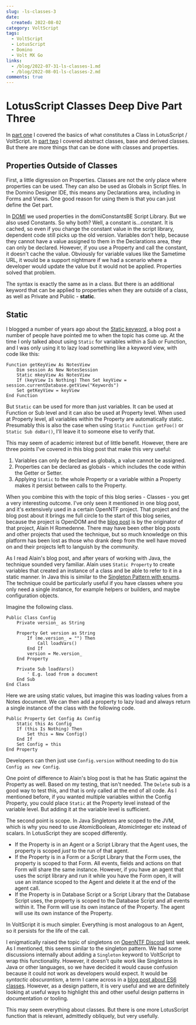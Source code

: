 ```yaml
---
slug: -ls-classes-3
date: 
  created: 2022-08-02
category: VoltScript
tags: 
  - VoltScript
  - LotusScript
  - Domino
  - Volt MX Go
links:
  - /blog/2022-07-31-ls-classes-1.md
  - /blog/2022-08-01-ls-classes-2.md
comments: true
---
```

# LotusScript Classes Deep Dive Part Three

In [part one](./2022-07-31-ls-classes-1.md) I covered the basics of what constitutes a Class in LotusScript / VoltScript. In [part two](./2022-08-01-ls-classes-2.md) I covered abstract classes, base and derived classes. But there are more things that can be done with classes and properties.

<!-- more -->

## Properties Outside of Classes

First, a little digression on Properties. Classes are not the only place where properties can be used. They can also be used as Globals in Script files. In the Domino Designer IDE, this means any Declarations area, including in Forms and Views. One good reason for using them is that you can just define the Get part.

In [DOMI](https://github.com/HCL-TECH-SOFTWARE/domino-online-meeting-integration/blob/main/notes/Code/ScriptLibraries/domiConstantsBE.lss#L270) we used properties in the domiConstantsBE Script Library. But we also used Constants. So why both? Well, a constant is...constant. It is cached, so even if you change the constant value in the script library, dependent code still picks up the old version. Variables don't help, because they cannot have a value assigned to them in the Declarations area, they can only be declared. However, if you use a Property and call the constant, it doesn't cache the value. Obviously for variable values like the Sametime URL, it would be a support nightmare if we had a scenario where a developer would update the value but it would not be applied. Properties solved that problem.

The syntax is exactly the same as in a class. But there is an additional keyword that can be applied to properties when they are outside of a class, as well as Private and Public - **static**.

## Static

I blogged a number of years ago about the [Static keyword](https://www.intec.co.uk/lotusscript-and-the-static-keyword/), a blog post a number of people have pointed me to when the topic has come up. At the time I only talked about using `Static` for variables within a Sub or Function, and I was only using it to lazy load something like a keyword view, with code like this:

```vbscript
Function getKeyView As NotesView
	Dim session As New NotesSession
	Static mkeyView As NotesView
	If (keyView Is Nothing) Then Set keyView = session.currentDatabase.getView("Keywords")
	Set getKeyView = keyView
End Function
```

But `Static` can be used for more than just variables. It can be used at Function or Sub level and it can also be used at Property level. When used at Property level, all variables within the Property are automatically static. Presumably this is also the case when using `Static Function getFoo()` or `Static Sub doBar()`, I'll leave it to someone else to verify that.

This may seem of academic interest but of little benefit. However, there are three points I've covered in this blog post that make this very useful:

1. Variables can only be declared as globals, a value cannot be assigned.
2. Properties can be declared as globals - which includes the code within the Getter or Setter.
3. Applying `Static` to the whole Property or a variable within a Property makes it persist between calls to the Property.

When you combine this with the topic of this blog series - Classes - you get a very interesting outcome. I've only seen it mentioned in one blog post, and it's extensively used in a certain OpenNTF project. That project and the blog post about it brings me full circle to the start of this blog series, because the project is OpenDOM and the [blog post](http://opendom.blogspot.com/2007/03/static-properties-methods-in.html) is by the originator of that project, Alain H Romedenne. There may have been other blog posts and other projects that used the technique, but so much knowledge on this platform has been lost as those who drank deep from the well have moved on and their projects left to languish by the community.

As I read Alain's blog post, and after years of working with Java, the technique sounded very familiar. Alain uses `Static Property` to create variables that created an instance of a class and be able to refer to it in a static manner. In Java this is similar to the [Singleton Pattern with enums](https://www.baeldung.com/a-guide-to-java-enums#1-singleton-pattern). The technique could be particularly useful if you have classes where you only need a single instance, for example helpers or builders, and maybe configuration objects.

Imagine the following class.

```vbscript
Public Class Config
    Private version_ as String

    Property Get version as String
        If (me.version_ = "") Then
            Call loadVars()
        End If
        version = Me.version_
    End Property

    Private Sub loadVars()
        ' E.g. load from a document
    End Sub
End Class
```

Here we are using static values, but imagine this was loading values from a Notes document. We can then add a property to lazy load and always return a single instance of the class with the following code.

```vbscript
Public Property Get Config As Config
	Static this As Config
	If (this Is Nothing) Then
		Set this = New Config()
	End If
	Set Config = this
End Property
```

Developers can then just use `Config.version` without needing to do `Dim Config as new Config`.

One point of difference to Alain's blog post is that he has Static against the Property as well. Based on my testing, that isn't needed. The `Delete` sub is a good way to test this, and that is only called at the end of all code. As I mentioned before, if you wanted multiple variables within the Config Property, you could place `Static` at the Property level instead of the variable level. But adding it at the variable level is sufficient.

The second point is scope. In Java Singletons are scoped to the JVM, which is why you need to use AtomicBoolean, AtomicInteger etc instead of scalars. In LotusScript they are scoped differently.

- If the Property is in an Agent or a Script Library that the Agent uses, the property is scoped _just_ to the run of that agent.
- If the Property is in a Form or a Script Library that the Form uses, the property is scoped to that Form. All events, fields and actions on that Form will share the same instance. However, if you have an agent that uses the script library and run it while you have the Form open, it will use an instance scoped to the Agent and delete it at the end of the agent call.
- If the Property is in Database Script or a Script Library that the Database Script uses, the property is scoped to the Database Script and all events within it. The Form will use its own instance of the Property. The agent will use its own instance of the Property.

In VoltScript it is much simpler. Everything is most analogous to an Agent, so it persists for the life of the call.

I enigmatically raised the topic of singletons on [OpenNTF Discord](https://discord.gg/jmRHpDRnH4) last week. As I mentioned, this seems similar to the singleton pattern. We had some discussions internally about adding a `Singleton` keyword to VoltScript to wrap this functionality. However, it doesn't quite work like Singletons in Java or other languages, so we have decided it would cause confusion because it could not work as developers would expect. It would be _syntactic obscurantism_, a term I came across in a [blog post about ES6 classes](https://www.toptal.com/javascript/es6-class-chaos-keeps-js-developer-up). However, as a design pattern, it is very useful and we are definitely looking at useful ways to highlight this and other useful design patterns in documentation or tooling.

This may seem everything about classes. But there is one more LotusScript function that is relevant, admittedly obliquely, but very usefully.
